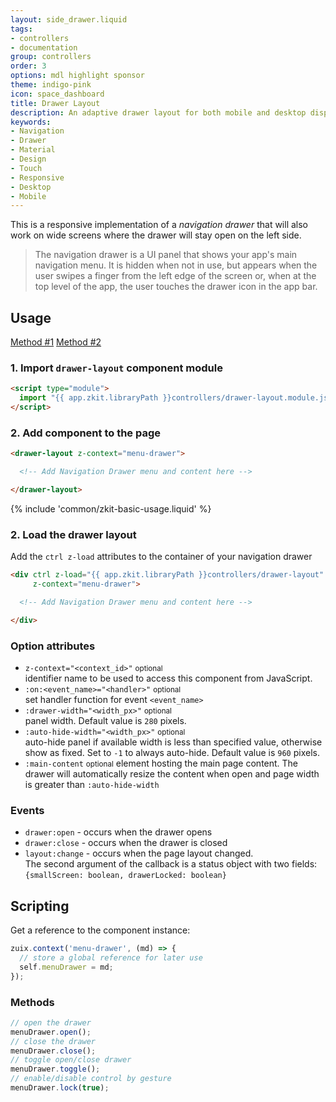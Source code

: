 ```yaml
---
layout: side_drawer.liquid
tags:
- controllers
- documentation
group: controllers
order: 3
options: mdl highlight sponsor
theme: indigo-pink
icon: space_dashboard
title: Drawer Layout
description: An adaptive drawer layout for both mobile and desktop displays, gestures enabled.
keywords:
- Navigation
- Drawer
- Material
- Design
- Touch
- Responsive
- Desktop
- Mobile
---
```


This is a responsive implementation of a *navigation drawer* that will also work on wide screens where the drawer will
stay open on the left side.

<blockquote cite="https://developer.android.com/guide/navigation/navigation-ui#add_a_navigation_drawer">
The navigation drawer is a UI panel that shows your app's main navigation menu.
It is hidden when not in use, but appears when the user swipes a finger from the left edge of the screen or,
when at the top level of the app, the user touches the drawer icon in the app bar.
</blockquote>

## Usage

<div class="mdl-tabs mdl-js-tabs mdl-js-ripple-effect">
  <div class="mdl-tabs__tab-bar" layout="row top-left">
      <a href="#module" class="mdl-tabs__tab is-active">Method #1</a>
      <a href="#script" class="mdl-tabs__tab">Method #2</a>
  </div>
  <div class="mdl-tabs__panel is-active" id="module">

### 1. Import `drawer-layout` component module

```html
<script type="module">
  import "{{ app.zkit.libraryPath }}controllers/drawer-layout.module.js";
</script>
```

### 2. Add component to the page

```html
<drawer-layout z-context="menu-drawer">

  <!-- Add Navigation Drawer menu and content here -->

</drawer-layout>
```

  </div>
  <div class="mdl-tabs__panel" id="script">

{% include 'common/zkit-basic-usage.liquid' %}

### 2. Load the drawer layout

Add the `ctrl z-load` attributes to the container of your navigation drawer
```html
<div ctrl z-load="{{ app.zkit.libraryPath }}controllers/drawer-layout"
     z-context="menu-drawer">

  <!-- Add Navigation Drawer menu and content here -->

</div>
```

  </div>
</div>


### Option attributes

- `z-context="<context_id>"` <small>optional</small>  
  identifier name to be used to access this component from JavaScript.
- `:on:<event_name>="<handler>"` <small>optional</small>  
  set handler function for event `<event_name>`
- `:drawer-width="<width_px>"` <small>optional</small>  
  panel width. Default value is `280` pixels.
- `:auto-hide-width="<width_px>"` <small>optional</small>  
  auto-hide panel if available width is less than specified value, otherwise show as fixed.
  Set to `-1` to always auto-hide. Default value is `960` pixels.
- `:main-content` <small>optional</small>
  element hosting the main page content. The drawer will automatically resize the content when open and
  page width is greater than `:auto-hide-width` 


### Events


- `drawer:open` - occurs when the drawer opens
- `drawer:close` - occurs when the drawer is closed
- `layout:change` - occurs when the page layout changed.  
  The second argument of the callback is a status object with two fields:  
  `{smallScreen: boolean, drawerLocked: boolean}`


## Scripting

Get a reference to the component instance:

```js
zuix.context('menu-drawer', (md) => {
  // store a global reference for later use
  self.menuDrawer = md;
});
```

### Methods

```js
// open the drawer
menuDrawer.open();
// close the drawer
menuDrawer.close();
// toggle open/close drawer
menuDrawer.toggle();
// enable/disable control by gesture
menuDrawer.lock(true);
```
